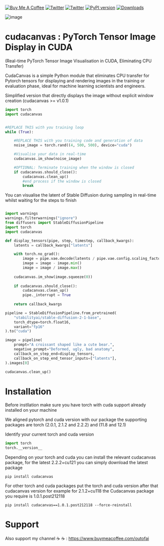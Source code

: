 <a href="https://www.buymeacoffee.com/outofai" target="_blank"><img src="https://img.shields.io/badge/-buy_me_a%C2%A0coffee-red?logo=buy-me-a-coffee" alt="Buy Me A Coffee"></a>
[![Twitter](https://img.shields.io/twitter/url/https/twitter.com/cloudposse.svg?style=social&label=Follow%20%40Ashleigh%20Watson)](https://twitter.com/OutofAi) 
[![Twitter](https://img.shields.io/twitter/url/https/twitter.com/cloudposse.svg?style=social&label=Follow%20%40Alex%20Nasa)](https://twitter.com/banterless_ai)
[![PyPI version](https://badge.fury.io/py/cudacanvas.svg)](https://badge.fury.io/py/cudacanvas)
[![Downloads](https://static.pepy.tech/badge/cudacanvas)](https://pepy.tech/project/cudacanvas)

![image](https://github.com/OutofAi/cudacanvas/assets/145302363/94f1ba88-0991-4690-b09b-7be480ee34ec)


# cudacanvas : PyTorch Tensor Image Display in CUDA
(Real-time PyTorch Tensor Image Visualisation in CUDA, Eliminating CPU Transfer)

CudaCanvas is a simple Python module that eliminates CPU transfer for Pytorch tensors for displaying and rendering images in the training or evaluation phase, ideal for machine learning scientists and engineers. 

Simplified version that directly displays the image without explicit window creation (cudacanvas >= v1.0.1)

```python
import torch
import cudacanvas


#REPLACE THIS with you training loop
while (True):

    #REPLACE THIS with you training code and generation of data
    noise_image = torch.rand((4, 500, 500), device="cuda")

    #Visualise your data in real-time
    cudacanvas.im_show(noise_image)

    #OPTIONAL: Terminate training when the window is closed
    if cudacanvas.should_close():
        cudacanvas.clean_up()
        #end process if the window is closed
        break


```

You can visualise the latent of Stable Diffusion during sampling in real-time whilst waiting for the steps to finish

```python

import warnings
warnings.filterwarnings("ignore")
from diffusers import StableDiffusionPipeline
import torch
import cudacanvas

def display_tensors(pipe, step, timestep, callback_kwargs):
    latents = callback_kwargs["latents"]

    with torch.no_grad():
        image = pipe.vae.decode(latents / pipe.vae.config.scaling_factor, return_dict=False)[0]
        image = image - image.min()
        image = image / image.max()
    
    cudacanvas.im_show(image.squeeze(0))
    
    if cudacanvas.should_close():
        cudacanvas.clean_up()
        pipe._interrupt = True
    
    return callback_kwargs

pipeline = StableDiffusionPipeline.from_pretrained(
    "stabilityai/stable-diffusion-2-1-base",
    torch_dtype=torch.float16,
    variant="fp16"
).to("cuda")

image = pipeline(
    prompt="A croissant shaped like a cute bear.",
    negative_prompt="Deformed, ugly, bad anatomy",
    callback_on_step_end=display_tensors,
    callback_on_step_end_tensor_inputs=["latents"],
).images[0]

cudacanvas.clean_up()

```


# Installation
Before instllation make sure you have torch with cuda support already installed on your machine

We aligned pytorch and cuda version with our package the supporting packages are torch (2.0.1, 2.1.2 and 2.2.2) and (11.8 and 12.1)

Identify your current torch and cuda version

```python
import torch
torch.__version__
```

Depending on your torch and cuda you can install the relevant cudacanvas package, for the latest 2.2.2+cu121 you can simply download the latest package
```
pip install cudacanvas
```
For other torch and cuda packages put the torch and cuda version after that cudacanvas version for example for 2.1.2+cu118 the Cudacanvas package you require
is 1.0.1.post212118

```
pip install cudacanvas==1.0.1.post212118 --force-reinstall
```

# Support
Also support my channel ☕ ☕ : https://www.buymeacoffee.com/outofai
